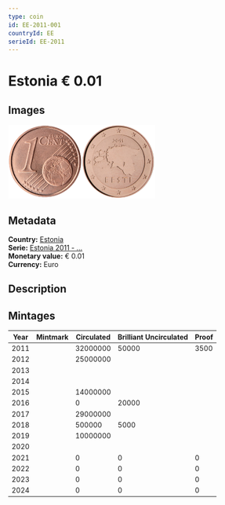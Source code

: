 ```yaml
---
type: coin
id: EE-2011-001
countryId: EE
serieId: EE-2011
---
```


# Estonia € 0.01

## Images

<img src="../../../Images/common-2007-001.png" height="150" alt="Front image"><img src="Images/estonia-2011-001.png" height="150" alt="Back image">

## Metadata

**Country:** [Estonia](../index.md)\
**Serie:** [Estonia 2011 - ...](index.md)\
**Monetary value:** € 0.01\
**Currency:** Euro

## Description


## Mintages

| Year | Mintmark | Circulated | Brilliant Uncirculated | Proof |
| ---- | -------- | ---------- | ---------------------- | ----- |
| 2011 |  | 32000000| 50000 | 3500 |
| 2012 |  | 25000000|  |  |
| 2013 |  | |  |  |
| 2014 |  | |  |  |
| 2015 |  | 14000000|  |  |
| 2016 |  | 0| 20000 |  |
| 2017 |  | 29000000|  |  |
| 2018 |  | 500000| 5000 |  |
| 2019 |  | 10000000|  |  |
| 2020 |  | |  |  |
| 2021 |  | 0 | 0 | 0 |
| 2022 |  | 0 | 0 | 0 |
| 2023 |  | 0 | 0 | 0 |
| 2024 |  | 0 | 0 | 0 |
